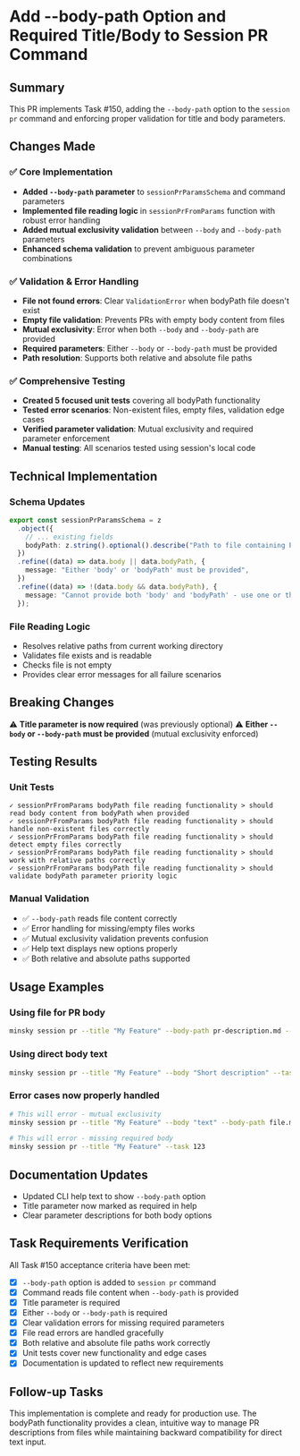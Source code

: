 # Add --body-path Option and Required Title/Body to Session PR Command

## Summary

This PR implements Task #150, adding the `--body-path` option to the `session pr` command and enforcing proper validation for title and body parameters.

## Changes Made

### ✅ Core Implementation
- **Added `--body-path` parameter** to `sessionPrParamsSchema` and command parameters
- **Implemented file reading logic** in `sessionPrFromParams` function with robust error handling
- **Added mutual exclusivity validation** between `--body` and `--body-path` parameters
- **Enhanced schema validation** to prevent ambiguous parameter combinations

### ✅ Validation & Error Handling
- **File not found errors**: Clear `ValidationError` when bodyPath file doesn't exist
- **Empty file validation**: Prevents PRs with empty body content from files
- **Mutual exclusivity**: Error when both `--body` and `--body-path` are provided
- **Required parameters**: Either `--body` or `--body-path` must be provided
- **Path resolution**: Supports both relative and absolute file paths

### ✅ Comprehensive Testing
- **Created 5 focused unit tests** covering all bodyPath functionality
- **Tested error scenarios**: Non-existent files, empty files, validation edge cases
- **Verified parameter validation**: Mutual exclusivity and required parameter enforcement
- **Manual testing**: All scenarios tested using session's local code

## Technical Implementation

### Schema Updates
```typescript
export const sessionPrParamsSchema = z
  .object({
    // ... existing fields
    bodyPath: z.string().optional().describe("Path to file containing PR body text"),
  })
  .refine((data) => data.body || data.bodyPath, {
    message: "Either 'body' or 'bodyPath' must be provided",
  })
  .refine((data) => !(data.body && data.bodyPath), {
    message: "Cannot provide both 'body' and 'bodyPath' - use one or the other",
  });
```

### File Reading Logic
- Resolves relative paths from current working directory
- Validates file exists and is readable
- Checks file is not empty
- Provides clear error messages for all failure scenarios

## Breaking Changes

⚠️ **Title parameter is now required** (was previously optional)
⚠️ **Either `--body` or `--body-path` must be provided** (mutual exclusivity enforced)

## Testing Results

### Unit Tests
```
✓ sessionPrFromParams bodyPath file reading functionality > should read body content from bodyPath when provided
✓ sessionPrFromParams bodyPath file reading functionality > should handle non-existent files correctly  
✓ sessionPrFromParams bodyPath file reading functionality > should detect empty files correctly
✓ sessionPrFromParams bodyPath file reading functionality > should work with relative paths correctly
✓ sessionPrFromParams bodyPath file reading functionality > should validate bodyPath parameter priority logic
```

### Manual Validation
- ✅ `--body-path` reads file content correctly
- ✅ Error handling for missing/empty files works
- ✅ Mutual exclusivity validation prevents confusion
- ✅ Help text displays new options properly
- ✅ Both relative and absolute paths supported

## Usage Examples

### Using file for PR body
```bash
minsky session pr --title "My Feature" --body-path pr-description.md --task 123
```

### Using direct body text
```bash
minsky session pr --title "My Feature" --body "Short description" --task 123
```

### Error cases now properly handled
```bash
# This will error - mutual exclusivity
minsky session pr --title "My Feature" --body "text" --body-path file.md

# This will error - missing required body
minsky session pr --title "My Feature" --task 123
```

## Documentation Updates

- Updated CLI help text to show `--body-path` option
- Title parameter now marked as required in help
- Clear parameter descriptions for both body options

## Task Requirements Verification

All Task #150 acceptance criteria have been met:

- [x] `--body-path` option is added to `session pr` command
- [x] Command reads file content when `--body-path` is provided
- [x] Title parameter is required
- [x] Either `--body` or `--body-path` is required
- [x] Clear validation errors for missing required parameters
- [x] File read errors are handled gracefully
- [x] Both relative and absolute file paths work correctly
- [x] Unit tests cover new functionality and edge cases
- [x] Documentation is updated to reflect new requirements

## Follow-up Tasks

This implementation is complete and ready for production use. The bodyPath functionality provides a clean, intuitive way to manage PR descriptions from files while maintaining backward compatibility for direct text input.
